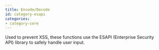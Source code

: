 ```yaml
---
title: Encode/Decode
id: category-esapi
categories:
- category-core
---
```


Used to prevent XSS, these functions use the ESAPI (Enterprise Security API) library to safely handle user input.
